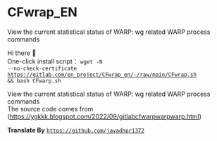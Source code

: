# CFwrap_EN
View the current statistical status of WARP: wg related WARP process commands

Hi there 👋
<br>
One-click install script： <code>wget -N --no-check-certificate https://gitlab.com/en_project/CFwrap_en/-/raw/main/CFwrap.sh && bash CFwarp.sh</code>

View the current statistical status of WARP: wg related WARP process commands
<br>
The source code comes from (https://ygkkk.blogspot.com/2022/09/gitlabcfwarpwarpwarp.html)
<br>

<b>Translate By</b> 
<code>https://github.com/javadhpr1372</code>
